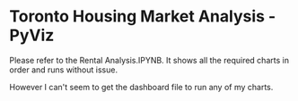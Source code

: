 # Toronto Housing Market Analysis - PyViz

Please refer to the Rental Analysis.IPYNB. It shows all the required charts in order and runs without issue.

However I can't seem to get the dashboard file to run any of my charts. 

